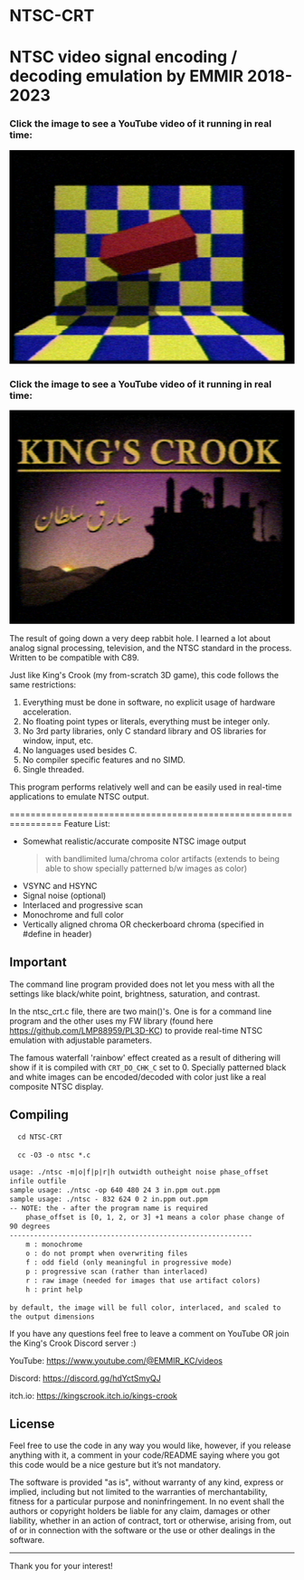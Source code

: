 # NTSC-CRT
NTSC video signal encoding / decoding emulation by EMMIR 2018-2023
================================================================

### Click the image to see a YouTube video of it running in real time:
[![alt text](/scube.png?raw=true)](https://www.youtube.com/watch?v=ucfPRtV6--c)
### Click the image to see a YouTube video of it running in real time:
[![alt text](/kc.png?raw=true)](https://www.youtube.com/watch?v=ucfPRtV6--c)

The result of going down a very deep rabbit hole.
I learned a lot about analog signal processing, television, and the NTSC standard in the process.
Written to be compatible with C89.

Just like King's Crook (my from-scratch 3D game), this code follows the same restrictions:

1. Everything must be done in software, no explicit usage of hardware acceleration.
2. No floating point types or literals, everything must be integer only.
3. No 3rd party libraries, only C standard library and OS libraries for window, input, etc.
4. No languages used besides C.
5. No compiler specific features and no SIMD.
6. Single threaded.

This program performs relatively well and can be easily used in real-time applications
to emulate NTSC output.

================================================================
Feature List:

- Somewhat realistic/accurate composite NTSC image output
  > with bandlimited luma/chroma
  > color artifacts (extends to being able to show specially patterned b/w images as color)
- VSYNC and HSYNC
- Signal noise (optional)
- Interlaced and progressive scan
- Monochrome and full color
- Vertically aligned chroma OR checkerboard chroma (specified in #define in header)
 
## Important
The command line program provided does not let you mess with all the settings
like black/white point, brightness, saturation, and contrast.

In the ntsc_crt.c file, there are two main()'s.
One is for a command line program and the other uses my FW library (found here https://github.com/LMP88959/PL3D-KC)
to provide real-time NTSC emulation with adjustable parameters.

The famous waterfall 'rainbow' effect created as a result of dithering will show if it is compiled with `CRT_DO_CHK_C` set to 0.
Specially patterned black and white images can be encoded/decoded with color just like a real composite NTSC display.

## Compiling
```
  cd NTSC-CRT
  
  cc -O3 -o ntsc *.c

```

```
usage: ./ntsc -m|o|f|p|r|h outwidth outheight noise phase_offset infile outfile
sample usage: ./ntsc -op 640 480 24 3 in.ppm out.ppm
sample usage: ./ntsc - 832 624 0 2 in.ppm out.ppm
-- NOTE: the - after the program name is required
	phase_offset is [0, 1, 2, or 3] +1 means a color phase change of 90 degrees
------------------------------------------------------------
	m : monochrome
	o : do not prompt when overwriting files
	f : odd field (only meaningful in progressive mode)
	p : progressive scan (rather than interlaced)
	r : raw image (needed for images that use artifact colors)
	h : print help

by default, the image will be full color, interlaced, and scaled to the output dimensions
```
If you have any questions feel free to leave a comment on YouTube OR
join the King's Crook Discord server :)

YouTube: https://www.youtube.com/@EMMIR_KC/videos

Discord: https://discord.gg/hdYctSmyQJ

itch.io: https://kingscrook.itch.io/kings-crook

## License
Feel free to use the code in any way you would like, however, if you release anything with it,
a comment in your code/README saying where you got this code would be a nice gesture but it’s not mandatory.

The software is provided "as is", without warranty of any kind, express or implied,
including but not limited to the warranties of merchantability,
fitness for a particular purpose and noninfringement.
In no event shall the authors or copyright holders be liable for any claim,
damages or other liability, whether in an action of contract, tort or otherwise,
arising from, out of or in connection with the software or the use or other dealings in the software.

------
Thank you for your interest!
